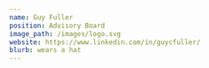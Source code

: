 ```yaml
---
name: Guy Fuller 
position: Advisory Board
image_path: /images/logo.svg
website: https://www.linkedin.com/in/guycfuller/
blurb: wears a hat
---
```

